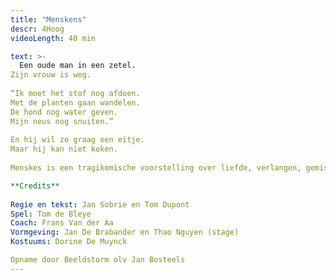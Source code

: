 ```yaml
---
title: "Menskens"
descr: 4Hoog
videoLength: 40 min

text: >-
  Een oude man in een zetel.  
Zijn vrouw is weg.  
  
“Ik moet het stof nog afdoen.  
Met de planten gaan wandelen.  
De hond nog water geven.  
Mijn neus nog snuiten.”  
  
En hij wil zo graag een eitje.  
Maar hij kan niet koken.  
  
Menskes is een tragikomische voorstelling over liefde, verlangen, gemis en alleen zijn. Op een speelse manier wordt zowel groot als klein meegesleurd in dit ontroerend verhaal. Jan Sobrie (Antigone, BRONKS, KOPERGIETERY) en Tom Dupont (BRONKS, Antigone) legden apart en samen reeds een heel parcours af in het kindertheater. Ze maken met Tom de Bleye voor het eerst een kleutervoorstelling.

**Credits**  
  
Regie en tekst: Jan Sobrie en Tom Dupont  
Spel: Tom de Bleye  
Coach: Frans Van der Aa  
Vormgeving: Jan De Brabander en Thao Nguyen (stage)  
Kostuums: Dorine De Muynck

Opname door Beeldstorm olv Jan Bosteels
---
```

